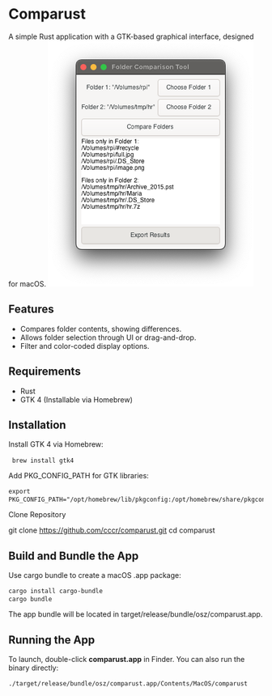 # Comparust

A simple Rust application with a GTK-based graphical interface, designed for macOS.
![](./screenshot.png)

## Features

- Compares folder contents, showing differences.
- Allows folder selection through UI or drag-and-drop.
- Filter and color-coded display options.

## Requirements

- Rust
- GTK 4 (Installable via Homebrew)

## Installation

Install GTK 4 via Homebrew:

``` brew install gtk4```

Add PKG_CONFIG_PATH for GTK libraries:

    export PKG_CONFIG_PATH="/opt/homebrew/lib/pkgconfig:/opt/homebrew/share/pkgconfig"

Clone Repository

git clone https://github.com/cccr/comparust.git
cd comparust

## Build and Bundle the App

Use cargo bundle to create a macOS .app package:

    cargo install cargo-bundle
    cargo bundle

The app bundle will be located in target/release/bundle/osz/comparust.app.

## Running the App

To launch, double-click **comparust.app** in Finder. You can also run the binary directly:

    ./target/release/bundle/osz/comparust.app/Contents/MacOS/comparust
